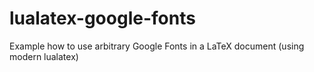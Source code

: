 # lualatex-google-fonts
Example how to use arbitrary Google Fonts in a LaTeX document (using modern lualatex)
